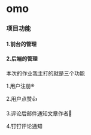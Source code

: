 # omo
### 项目功能
#### 1.前台的管理
#### 2.后端的管理
本次的作业我主打的就是三个功能

1.用户注册®️

2.用户点赞👍

3.评论后邮件通知文章作者📧

4.钉钉评论通知
